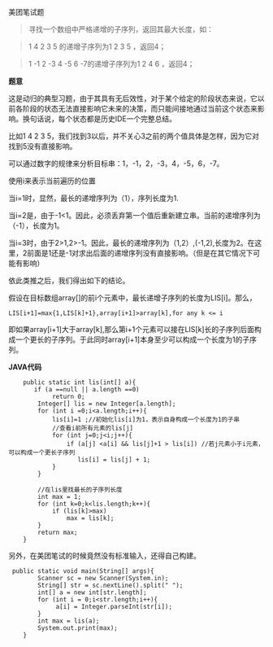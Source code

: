 美团笔试题

> 寻找一个数组中严格递增的子序列，返回其最大长度，如：

> 1 4 2 3 5 的递增子序列为1 2 3 5 ，返回4；

> 1 -1 2 -3 4 -5 6 -7的递增子序列为1 2 4 6 ，返回4；

**题意**

这是动归的典型习题，由于其具有无后效性，对于某个给定的阶段状态来说，它以前各阶段的状态无法直接影响它未来的决策，而只能间接地通过当前这个状态来影响。换句话说，每个状态都是历史IDE一个完整总结。

比如1 4 2 3 5，我们找到3以后，并不关心3之前的两个值具体是怎样，因为它对找到5没有直接影响。

可以通过数字的规律来分析目标串：1，-1，2，-3，4，-5，6，-7。

使用i来表示当前遍历的位置

当i=1时，显然，最长的递增序列为（1），序列长度为1.

当i=2是，由于-1<1。因此，必须丢弃第一个值后重新建立串。当前的递增序列为（-1），长度为1。

当i=3时，由于2>1,2>-1。因此，最长的递增序列为（1,2）,(-1,2),长度为2。在这里，2前面是1还是-1对求出后面的递增序列没有直接影响。（但是在其它情况下可能有影响）

依此类推之后，我们得出如下的结论。

假设在目标数组array[]的前i个元素中，最长递增子序列的长度为LIS[i]。那么，


```
LIS[i+1]=max{1,LIS[k]+1},array[i+1]>array[k],for any k <= i
```

即如果array[i+1]大于array[k],那么第i+1个元素可以接在LIS[k]长的子序列后面构成一个更长的子序列。于此同时array[i+1]本身至少可以构成一个长度为1的子序列。


**JAVA代码**


```
    public static int lis(int[] a){
       if (a ==null || a.length ==0)
            return 0;
        Integer[] lis = new Integer[a.length];
        for (int i =0;i<a.length;i++){
            lis[i]=1 ;//初始化lis[i]为1，表示自身构成一个长度为1的子串
            //查看i前所有元素的lis[j]
            for (int j=0;j<i;j++){
                if (a[j] <a[i] && lis[j]+1 > lis[i]) //若j元素小于i元素，可以构成一个更长子序列
                   lis[i] = lis[j] + 1;
            }
        }

        //在lis里找最长的子序列长度
        int max = 1;
        for (int k=0;k<lis.length;k++){
            if (lis[k]>max)
                max = lis[k];
        }
        return max;
    }
```

另外，在美团笔试的时候竟然没有标准输入，还得自己构建。


```
 public static void main(String[] args){
        Scanner sc = new Scanner(System.in);
        String[] str = sc.nextLine().split(" ");
        int[] a = new int[str.length];
        for (int i = 0;i<str.length;i++){
             a[i] = Integer.parseInt(str[i]);
        }
        int max = lis(a);
        System.out.print(max);
    }
```

